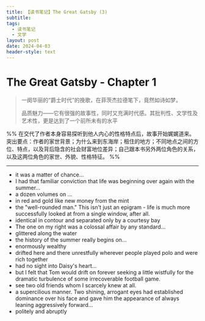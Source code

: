 ```yaml
---
title: 【读书笔记】The Great Gatsby (3)
subtitle: 
tags:
  - 读书笔记
  - 文学
layout: post
date: 2024-04-03
header-style: text
---
```


# The Great Gatsby - Chapter 1

> 一阕华丽的“爵士时代”的挽歌，在菲茨杰拉德笔下，竟然如诗如梦。  
> 
> 品质魅力——它有很强的故事性，同时又充满时代感。其批判性、文学性及艺术性，更是达到了一个前所未有的水平  

%% 在交代了作者本身容易探听到他人内心的性格特点后，故事开始娓娓道来。突出要点：作者的家世背景；为什么来到东海岸；租住的地方；不同地点之间的方位、特点，以及背后隐含的社会财富地位差异；自己跟本书另外两位角色的关系，以及这两位角色的家世、外貌、性格特征。 %%

---

- it was a matter of chance...
- I had that familiar conviction that life was beginning over again with the summer...
- a dozen volumes on ...
- in red and gold like new money from the mint
- the "well-rounded man." This isn't just an epigram - life is much more successfully looked at from a single window, after all.
- identical in contour and separated only by a courtesy bay  
- The one on my right was a colossal affair by any standard...
- glittered along the water  
- the history of the summer really begins on...
- enormously wealthy  
- drifted here and there unrestfully wherever people played polo and were rich together  
- had no sight into Daisy's heart...
- but I felt that Tom would drift on forever seeking a little wistfully for the dramatic turbulence of some irrecoverable football game.  
- see two old friends whom I scarcely knew at all.
- a supercilious manner. Two shining, arrogant eyes had established dominance over his face and gave him the appearance of always leaning aggressively forward...
- politely and abruptly  
